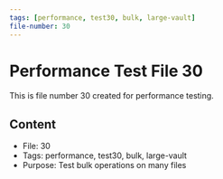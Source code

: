 ```yaml
---
tags: [performance, test30, bulk, large-vault]
file-number: 30
---
```


# Performance Test File 30

This is file number 30 created for performance testing.

## Content
- File: 30
- Tags: performance, test30, bulk, large-vault
- Purpose: Test bulk operations on many files
